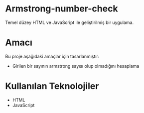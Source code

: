 
# Armstrong-number-check
Temel düzey HTML ve JavaScript ile geliştirilmiş bir uygulama.

# Amacı
Bu proje aşağıdaki amaçlar için tasarlanmıştır:
- Girilen bir sayının armstrong sayısı olup olmadığını hesaplama

# Kullanılan Teknolojiler
- HTML
- JavaScript
